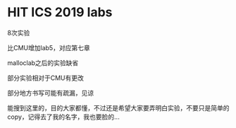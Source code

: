 # HIT ICS 2019 labs

8次实验

比CMU增加lab5，对应第七章

malloclab之后的实验缺省

部分实验相对于CMU有更改

部分地方书写可能有疏漏，见谅

能搜到这里的，目的大家都懂，不过还是希望大家要弄明白实验，不要只是简单的copy，记得去了我的名字，我也要脸的...
